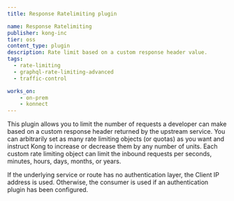 ```yaml
---
title: Response Ratelimiting plugin

name: Response Ratelimiting
publisher: kong-inc
tier: oss
content_type: plugin
description: Rate limit based on a custom response header value.
tags:
  - rate-limiting
  - graphql-rate-limiting-advanced
  - traffic-control

works_on:
    - on-prem
    - konnect
---
```


This plugin allows you to limit the number of requests a developer can make based on a custom response header returned by the upstream service. You can arbitrarily set as many rate limiting objects (or quotas) as you want and instruct Kong to increase or decrease them by any number of units. Each custom rate limiting object can limit the inbound requests per seconds, minutes, hours, days, months, or years.

If the underlying service or route has no authentication layer, the Client IP address is used. Otherwise, the consumer is used if an authentication plugin has been configured.

